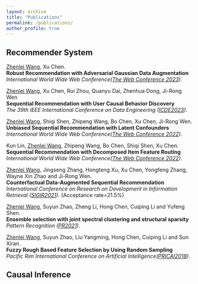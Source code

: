 ```yaml
---
layout: archive
title: "Publications"
permalink: /publications/
author_profile: true
---
```


## Recommender System
<u>Zhenlei Wang</u>, Xu Chen. <br>
**Robust Recommendation with Adversarial Gaussian Data Augmentation** <br>
_International World Wide Web Conference([The Web Conference 2023](https://www2023.thewebconf.org/))_. <br>

<u>Zhenlei Wang</u>, Xu Chen, Rui Zhou, Quanyu Dai, Zhenhua Dong, Ji-Rong Wen <br>
**Sequential Recommendation with User Causal Behavior Discovery** <br>
_The 39th IEEE International Conference on Data Engineering ([ICDE2023](https://icde2023.ics.uci.edu/))_. <br>

<u>Zhenlei Wang</u>, Shiqi Shen, Zhipeng Wang, Bo Chen, Xu Chen, Ji-Rong Wen. <br>
**Unbiased Sequential Recommendation with Latent Confounders** <br>
_International World Wide Web Conference([The Web Conference 2022](https://www2022.thewebconf.org/))_. <br>

Kun Lin, <u>Zhenlei Wang</u>, Zhipeng Wang, Bo Chen, Shiqi Shen, Xu Chen. <br>
**Sequential Recommendation with Decomposed Item Feature Routing** <br>
_International World Wide Web Conference([The Web Conference 2022](https://www2022.thewebconf.org/))_. <br>

<u>Zhenlei Wang</u>, Jingseng Zhang, Hongteng Xu, Xu Chen, Yongfeng Zhang, Wayne Xin Zhao and Ji-Rong Wen. <br>
**Counterfactual Data-Augmented Sequential Recommendation** <br>
_International Conference on Research on Development in Information Retrieval ([SIGIR2021](http://sigir.org/sigir2021/))_. (Acceptance rate=21.5%)<br>


<u>Zhenlei Wang</u>, Suyun Zhao, Zheng Li, Hong Chen, Cuiping Li and Yufeng Shen. <br>
**Ensemble selection with joint spectral clustering and structural sparsity** <br>
_Pattern Recognition ([PR2021](www.elsevier.com/locate/patcog))_. <br>

<u>Zhenlei Wang</u>, Suyun Zhao, Liu Yangming, Hong Chen, Cuiping Li and  Sun Xiran. <br>
**Fuzzy Rough Based Feature Selection by Using Random Sampling** <br>
_Pacific Rim International Conference on Artificial Intelligence([PRICAI2018](https://www.springer.com/cn/book/9783319973036))_. <br>


## Causal Inference
